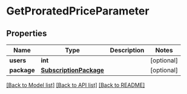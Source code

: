 # GetProratedPriceParameter

## Properties
Name | Type | Description | Notes
------------ | ------------- | ------------- | -------------
**users** | **int** |  | [optional] 
**package** | [**SubscriptionPackage**](SubscriptionPackage.md) |  | [optional] 

[[Back to Model list]](../README.md#documentation-for-models) [[Back to API list]](../README.md#documentation-for-api-endpoints) [[Back to README]](../README.md)

